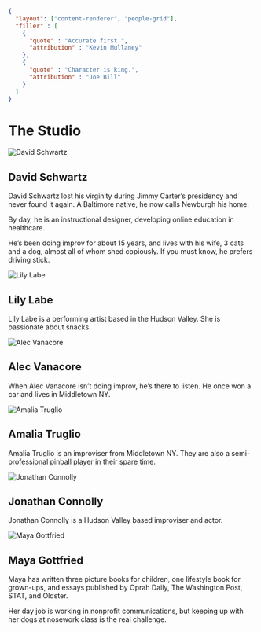 ```json
{
  "layout": ["content-renderer", "people-grid"],
  "filler" : [
    {
      "quote" : "Accurate first.",
      "attribution" : "Kevin Mullaney"
    },
    {
      "quote" : "Character is king.",
      "attribution" : "Joe Bill"
    }
  ]
}
```
# The Studio

![David Schwartz](/img/DavidSchwartz.webp)
## David Schwartz

David Schwartz lost his virginity during Jimmy Carter’s presidency and never found it again. A Baltimore native, he now calls Newburgh his home. 

By day, he is an instructional designer, developing online education in healthcare. 

He’s been doing improv for about 15 years, and lives with his wife, 3 cats and a dog, almost all of whom shed copiously. If you must know, he prefers driving stick.

![Lily Labe](/img/LilyLabe.webp)
## Lily Labe

Lily Labe is a performing artist based in the Hudson Valley.  She is passionate about snacks.

![Alec Vanacore](/img/AlecVanacore.webp)
## Alec Vanacore

When Alec Vanacore isn’t doing improv, he’s there to listen. He once won a car and lives in Middletown NY.

![Amalia Truglio](/img/AmaliaTruglio.webp)
## Amalia Truglio

Amalia Truglio is an improviser from Middletown NY. They are also a semi-professional pinball player in their spare time.

![Jonathan Connolly](/img/JonathanConnolly.webp)
## Jonathan Connolly

Jonathan Connolly is a Hudson Valley based improviser and actor.

![Maya Gottfried](/img/MayaGottfried.webp)
## Maya Gottfried

Maya has written three picture books for children, one lifestyle book for grown-ups, and essays published by Oprah Daily, The Washington Post, STAT, and Oldster. 

Her day job is working in nonprofit communications, but keeping up with her dogs at nosework class is the real challenge.